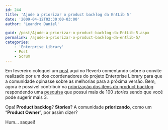 ```yaml
---
id: 244
title: 'Ajude a priorizar o product backlog da EntLib 5'
date: '2009-04-12T02:30:00-03:00'
author: 'Leandro Daniel'

guid: /post/Ajude-a-priorizar-o-product-backlog-da-EntLib-5.aspx
permalink: /ajude-a-priorizar-o-product-backlog-da-entlib-5/
categories:
    - 'Enterprise Library'
    - Post
    - Scrum
---
```


Em fevereiro coloquei um [post](http://www.leandrodaniel.com//post/Quer-contribuir-com-a-Enterprise-Library-5) aqui no Reverb comentando sobre o convite realizado por um dos coordenadores do projeto Enterprise Library para que a comunidade opinasse sobre as melhorias para a próxima versão. Bem, agora é possível contribuir na [priorização dos itens do product backlog](http://blogs.msdn.com/jmeier/archive/2009/03/28/enterprise-library-5-0-product-backlog-prioritization-survey) respondendo uma [pesquisa](http://www.zoomerang.com/Survey/survey-intro.zgi?p=WEB228YZEBVGGB) que possui mais de 100 *stories* sendo que você pode sugerir mais 3.

Opa! **Product backlog**? **Stories**? A comunidade **priorizando**, como um “**Product Owner**”, por assim dizer?

Hum… saquei!